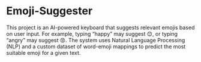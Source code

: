 # Emoji-Suggester
This project is an AI-powered keyboard that suggests relevant emojis based on user input. For example, typing “happy” may suggest 😊, or typing “angry” may suggest 😡. The system uses Natural Language Processing (NLP) and a custom dataset of word-emoji mappings to predict the most suitable emoji for a given text.
